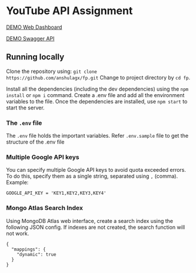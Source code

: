 # YouTube API Assignment

[DEMO Web Dashboard](https://fp-yt.herokuapp.com/)

[DEMO Swagger API](https://fp-yt.herokuapp.com/docs/)

## Running locally

Clone the repository using: `git clone https://github.com/anshulagx/fp.git`
Change to project directory by `cd fp`.

Install all the dependencies (including the dev dependencies) using the `npm install` or `npm i` command. Create a .env file and add all the environment variables to the file. Once the dependencies are installed, use `npm start` to start the server.

### The `.env` file

The `.env` file holds the important variables. Refer `.env.sample` file to get the structure of the .env file

### Multiple Google API keys

You can specify multiple Google API keys to avoid quota exceeded errors. To do this, specify them as a single string, separated using `,` (comma). Example:

`GOOGLE_API_KEY = 'KEY1,KEY2,KEY3,KEY4'`

### Mongo Atlas Search Index

Using MongoDB Atlas web interface, create a search index using the following JSON config. If indexes are not created, the search function will not work.

```
{
  "mappings": {
    "dynamic": true
  }
}
```
